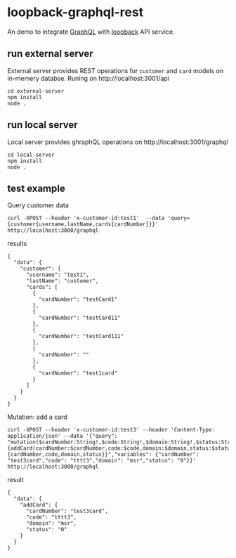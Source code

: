 # loopback-graphql-rest

An demo to integrate [GraphQL](https://github.com/graphql/graphql-js) with [loopback](https://docs.strongloop.com/) API service.

## run external server

External server provides REST operations for `customer` and `card` models on in-memery databse.
Runing on http://localhost:3001/api

```
cd external-server
npm install
node .
```

## run local server

Local server provides ghraphQL operations on http://localhost:3001/graphql

```
cd local-server
npm install
node .
```

## test example
Query customer data
```
curl -XPOST --header 'x-customer-id:test1'  --data 'query={customer{username,lastName,cards{cardNumber}}}' http://localhost:3000/graphql
```

results
```
{
  "data": {
    "customer": {
      "username": "test1",
      "lastName": "customer",
      "cards": [
        {
          "cardNumber": "testCard1"
        },
        {
          "cardNumber": "testCard11"
        },
        {
          "cardNumber": "testCard111"
        },
        {
          "cardNumber": ""
        },
        {
          "cardNumber": "test1card"
        }
      ]
    }
  }
}
```

Mutation: add a card
```
curl -XPOST --header 'x-customer-id:test3' --header 'Content-Type: application/json' --data '{"query": "mutation($cardNumber:String!,$code:String!,$domain:String!,$status:String!){addCard(cardNumber:$cardNumber,code:$code,domain:$domain,status:$status){cardNumber,code,domain,status}}","variables": {"cardNumber": "test3card","code": "tttt3","domain": "msr","status": "0"}}' http://localhost:3000/graphql
```

result
```
{
  "data": {
    "addCard": {
      "cardNumber": "test3card",
      "code": "tttt3",
      "domain": "msr",
      "status": "0"
    }
  }
}
```
